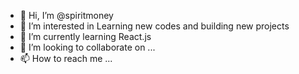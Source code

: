 - 👋 Hi, I’m @spiritmoney
- 👀 I’m interested in Learning new codes and building new projects 
- 🌱 I’m currently learning React.js
- 💞️ I’m looking to collaborate on ...
- 📫 How to reach me ...

<!---
spiritmoney/spiritmoney is a ✨ special ✨ repository because its `README.md` (this file) appears on your GitHub profile.
You can click the Preview link to take a look at your changes.
--->
